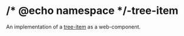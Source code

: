# /* @echo namespace */-tree-item
An implementation of a [tree-item](https://w3c.github.io/aria-practices/#TreeView) as a web-component.